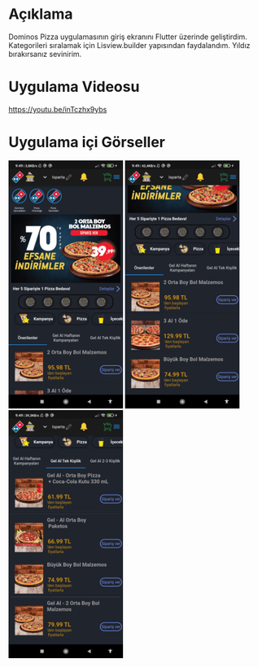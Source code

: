 # Açıklama 

Dominos Pizza uygulamasının giriş ekranını Flutter üzerinde geliştirdim. Kategorileri sıralamak için Lisview.builder yapısından faydalandım. Yıldız bırakırsanız sevinirim.

# Uygulama Videosu

https://youtu.be/inTczhx9ybs

# Uygulama içi Görseller

<p float="left">
  <img src="/pictures/r1.jpg" width="225" />
  <img src="/pictures/r2.jpg" width="225" /> 
  <img src="/pictures/r3.jpg" width="225" />
</p>
